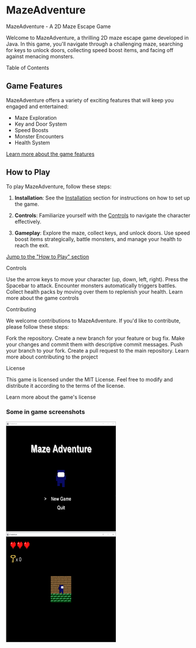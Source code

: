 # MazeAdventure
MazeAdventure - A 2D Maze Escape Game


Welcome to MazeAdventure, a thrilling 2D maze escape game developed in Java. In this game, you'll navigate through a challenging maze, searching for keys to unlock doors, collecting speed boost items, and facing off against menacing monsters.

Table of Contents

## Game Features

MazeAdventure offers a variety of exciting features that will keep you engaged and entertained:

- Maze Exploration
- Key and Door System
- Speed Boosts
- Monster Encounters
- Health System

[Learn more about the game features](#game-features)

## How to Play

To play MazeAdventure, follow these steps:

1. **Installation**: See the [Installation](#installation) section for instructions on how to set up the game.

2. **Controls**: Familiarize yourself with the [Controls](#controls) to navigate the character effectively.

3. **Gameplay**: Explore the maze, collect keys, and unlock doors. Use speed boost items strategically, battle monsters, and manage your health to reach the exit.

[Jump to the "How to Play" section](#how-to-play)

Controls

Use the arrow keys to move your character (up, down, left, right).
Press the Spacebar to attack.
Encounter monsters automatically triggers battles.
Collect health packs by moving over them to replenish your health.
Learn more about the game controls

Contributing

We welcome contributions to MazeAdventure. If you'd like to contribute, please follow these steps:

Fork the repository.
Create a new branch for your feature or bug fix.
Make your changes and commit them with descriptive commit messages.
Push your branch to your fork.
Create a pull request to the main repository.
Learn more about contributing to the project

License

This game is licensed under the MIT License. Feel free to modify and distribute it according to the terms of the license.

Learn more about the game's license

### Some in game screenshots

<img src="Ekran_Alnts.PNG" height="300px" width="300px">
<img src="123.png" height="300px" width="300px">
